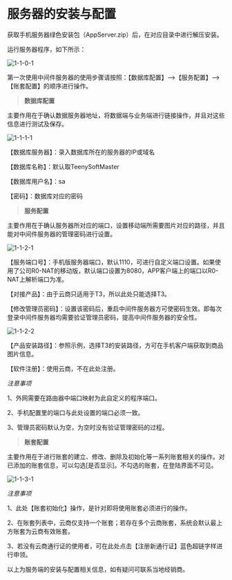 # 服务器的安装与配置

获取手机服务器绿色安装包（AppServer.zip）后，在对应目录中进行解压安装。

运行服务器程序，如下所示：

![1-1-0-1](https://onlinehelp.oss-cn-hangzhou.aliyuncs.com/YSimage/1-1-0-1.jpg)

第一次使用中间件服务器的使用步骤请按照：【数据库配置】-->【服务配置】-->【账套配置】的顺序进行操作。



> **数据库配置**

主要作用在于确认数据服务器地址，将数据端与业务端进行链接操作，并且对这些信息进行测试及保存。

![1-1-1-1](https://onlinehelp.oss-cn-hangzhou.aliyuncs.com/YSimage/1-1-1-1.jpg)

【数据库服务器】：录入数据库所在的服务器的IP或域名

【数据库名称】：默认取TeenySoftMaster

【数据库用户名】：sa

【密码】：数据库对应的密码



> **服务配置**

主要作用在于确认服务器所对应的端口，设置移动端所需要图片对应的路径，并且能对中间件服务器的管理密码进行设置。

![1-1-2-1](https://onlinehelp.oss-cn-hangzhou.aliyuncs.com/YSimage/1-1-2-1.jpg)

【服务端口号】：手机版服务器端口，默认1110，可进行自定义端口设置。如果使用了公司R0-NAT的移动版，默认端口设置为8080，APP客户端上的端口以R0-NAT上解析端口为准。

【对接产品】：由于云商只适用于T3，所以此处只能选择T3。

【修改管理员密码】：设置该密码后，重启中间件服务器方可使密码生效。即每次登录中间件服务器均需要验证管理员密码，提高中间件服务器的安全性。

![1-1-2-2](https://onlinehelp.oss-cn-hangzhou.aliyuncs.com/YSimage/1-1-2-2.jpg)

【产品安装路径】：参照示例，选择T3的安装路径，方可在手机客户端获取到商品图片信息。

【软件注册】：使用云商，不在此处注册。

*注意事项*

  1、外网需要在路由器中端口映射为此自定义的程序端口。

  2、手机配置里的端口与此处设置的端口必须一致。

  3、管理员密码默认为空，为空时没有验证管理密码的过程。



> **账套配置**

主要作用在于进行账套的建立、修改、删除及初始化等一系列账套相关的操作。对已添加的账套信息，可以勾选[是否显示]。不勾选的账套，在登陆界面不可见。

![1-1-3-1](https://onlinehelp.oss-cn-hangzhou.aliyuncs.com/YSimage/1-1-3-1.jpg)

*注意事项*

  1、此处【账套初始化】操作，是针对即将使用账套必须进行的操作。

  2、在账套列表中，云商仅支持一个账套；若存在多个云商账套，系统会默认最上方账套为云商有效账套。

  3、若没有云商通行证的使用者，可在此处点击【注册新通行证】蓝色超链字样进行申领。




以上为服务端的安装与配置相关信息，如有疑问可联系当地经销商。
